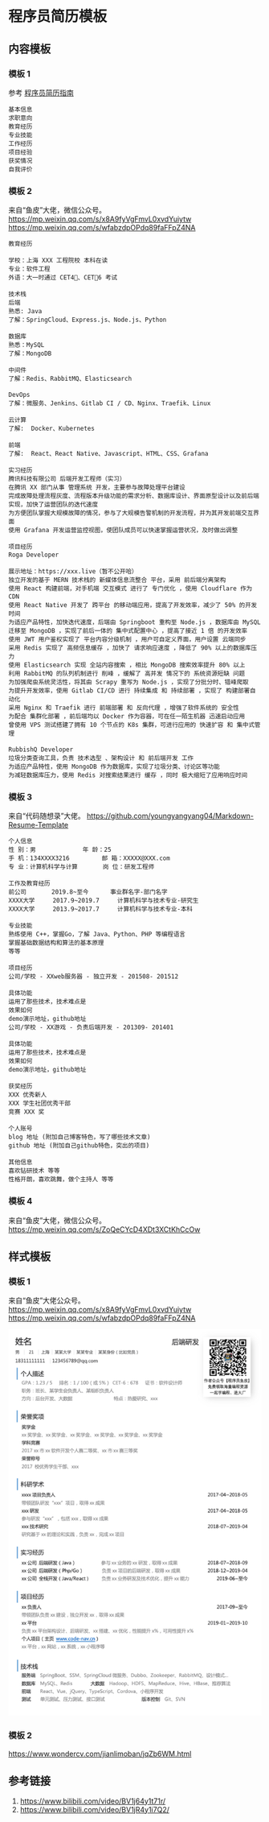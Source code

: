 # 程序员简历模板


## 内容模板


### 模板 1

参考 [程序员简历指南](work/career/interview/简历/程序员简历指南.md)

```
基本信息
求职意向
教育经历
专业技能
工作经历
项目经验
获奖情况
自我评价
```



### 模板 2

来自“鱼皮”大佬，微信公众号。
https://mp.weixin.qq.com/s/x8A9fyVgFmvL0xvdYuiytw
https://mp.weixin.qq.com/s/wfabzdpOPdq89faFFpZ4NA


```
教育经历

学校：上海 XXX 工程院校 本科在读
专业：软件工程
外语：大一时通过 CET4􏰉、CET􏰅6 考试

技术栈
后端
熟悉: Java
了解：SpringCloud、Express.js、Node.js、Python

数据库
熟悉：MySQL
了解：MongoDB

中间件
了解：Redis、RabbitMQ、Elasticsearch

DevOps
了解：微服务、Jenkins、Gitlab CI / CD、Nginx、Traefik、Linux

云计算
了解:  Docker、Kubernetes

前端
了解:  React、React Native、Javascript、HTML、CSS、Grafana

实习经历
腾讯科技有限公司 后端开发工程师（实习）
在腾讯 XX 部门从事 管理系统 开发，主要参与故障处理平台建设
完成故障处理流程灰度、流程版本升级功能的需求分析、数据库设计、界面原型设计以及前后端实现，加快了运营团队的迭代速度
为方便团队掌握大规模故障的情况，参与了大规模告警机制的开发流程，并为其开发前端交互界面
使用 Grafana 开发运营监控视图，使团队成员可以快速掌握运营状况，及时做出调整

项目经历
Roga Developer

展示地址：https://xxx.live（暂不公开哈）
独立开发的基于 MERN 技术栈的 新媒体信息流整合 平台，采用 前后端分离架构
使用 React 构建前端，对手机端 交互模式 进行了 专门优化 ，使用 Cloudflare 作为 CDN
使用 React Native 开发了 跨平台 的移动端应用，提高了开发效率，减少了 50% 的开发时间
为适应产品特性，加快迭代速度，后端由 Springboot 重构至 Node.js ，数据库由 MySQL 迁移至 MongoDB ，实现了前后一体的 集中式配置中心 ，提高了接近 1 倍 的开发效率
使用 JWT 用户鉴权实现了 平台内容分级机制 ，用户可自定义界面，用户设置 云端同步
采用 Redis 实现了 高频信息缓存 ，加快了 请求响应速度 ，降低了 90% 以上的数据库压力
使用 Elasticsearch 实现 全站内容搜索 ，相比 MongoDB 搜索效率提升 80% 以上
利用 RabbitMQ 的队列机制进行 削峰 ，缓解了 高并发 情况下的 系统资源短缺 问题
为加强爬虫系统灵活性，将其由 Scrapy 重写为 Node.js ，实现了分批分时、错峰爬取
为提升开发效率，使用 Gitlab CI/CD 进行 持续集成 和 持续部署 ，实现了 构建部署自动化
采用 Nginx 和 Traefik 进行 前端部署 和 反向代理 ，增强了软件系统的 安全性
为配合 集群化部署 ，前后端均以 Docker 作为容器，可在任一陌生机器 迅速启动应用
曾使用 VPS 测试搭建了拥有 10 个节点的 K8s 集群，可进行应用的 快速扩容 和 集中式管理

RubbishQ Developer
垃圾分类查询工具，负责 技术选型 、架构设计 和 前后端开发 工作
为适应产品特性，使用 MongoDB 作为数据库，实现了垃圾分类、讨论区等功能
为减轻数据库压力，使用 Redis 对搜索结果进行 缓存 ，同时 极大缩短了应用响应时间
```


### 模板 3

来自“代码随想录”大佬。
https://github.com/youngyangyang04/Markdown-Resume-Template

```
个人信息
性 别：男             年 龄：25
手 机：134XXXX3216         邮 箱：XXXXX@XXX.com
专 业：计算机科学与计算       岗 位：研发工程师

工作及教育经历
前公司       2019.8~至今      事业群名字-部门名字
XXXX大学     2017.9~2019.7     计算机科学与技术专业-研究生
XXXX大学     2013.9~2017.7     计算机科学与技术专业-本科

专业技能
熟练使用 C++，掌握Go，了解 Java、Python、PHP 等编程语言
掌握基础数据结构和算法的基本原理
等等

项目经历
公司/学校 - XXweb服务器 - 独立开发 - 201508- 201512

具体功能
运用了那些技术，技术难点是
效果如何
demo演示地址，github地址
公司/学校 - XX游戏 - 负责后端开发 - 201309- 201401

具体功能
运用了那些技术，技术难点是
效果如何
demo演示地址，github地址

获奖经历
XXX 优秀新人
XXX 学生社团优秀干部
竞赛 XXX 奖

个人账号
blog 地址 (附加自己博客特色，写了哪些技术文章)
github 地址 (附加自己github特色，突出的项目)

其他信息
喜欢钻研技术 等等
性格开朗，喜欢跳舞，做个主持人 等等
```


### 模板 4

来自“鱼皮”大佬，微信公众号。
https://mp.weixin.qq.com/s/ZoQeCYcD4XDt3XCtKhCcOw


## 样式模板

### 模板 1

来自“鱼皮”大佬公众号。
https://mp.weixin.qq.com/s/x8A9fyVgFmvL0xvdYuiytw
https://mp.weixin.qq.com/s/wfabzdpOPdq89faFFpZ4NA

![](resources/images/Pasted%20image%2020230806233237.png)

### 模板 2

https://www.wondercv.com/jianlimoban/jqZb6WM.html


## 参考链接
1. https://www.bilibili.com/video/BV1j64y1t71r/
2. https://www.bilibili.com/video/BV1jR4y1i7Q2/